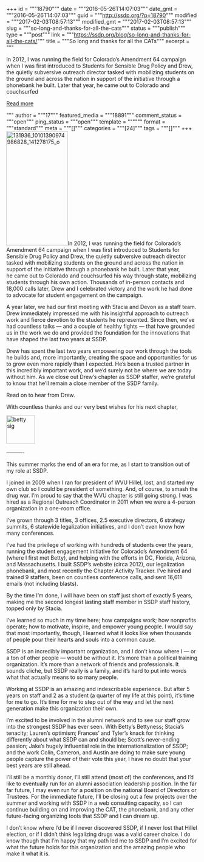 +++
id = """18790"""
date = """2016-05-26T14:07:03"""
date_gmt = """2016-05-26T14:07:03"""
guid = """http://ssdp.org/?p=18790"""
modified = """2017-02-03T08:57:13"""
modified_gmt = """2017-02-03T08:57:13"""
slug = """so-long-and-thanks-for-all-the-cats"""
status = """publish"""
type = """post"""
link = """https://ssdp.org/blog/so-long-and-thanks-for-all-the-cats/"""
title = """So long and thanks for all the CATs"""
excerpt = """<p>In 2012, I was running the field for Colorado&#8217;s Amendment 64 campaign when I was first introduced to Students for Sensible Drug Policy and Drew, the quietly subversive outreach director tasked with mobilizing students on the ground and across the nation in support of the initiative through a phonebank he built. Later that year, he came out to Colorado and couchsurfed</p>
<div class="h10"></div>
<p><a class="more-link2 flat" href="https://ssdp.org/blog/so-long-and-thanks-for-all-the-cats/">Read more</a></p>
"""
author = """17"""
featured_media = """18891"""
comment_status = """open"""
ping_status = """open"""
template = """"""
format = """standard"""
meta = """[]"""
categories = """[24]"""
tags = """[]"""
+++
<img class="alignright size-medium wp-image-18887" src="http://ssdp.org/assets/131936_10101390974986828_141278175_o-162x300.jpg" alt="131936_10101390974986828_141278175_o" width="162" height="300" />In 2012, I was running the field for Colorado&#8217;s Amendment 64 campaign when I was first introduced to Students for Sensible Drug Policy and Drew, the quietly subversive outreach director tasked with mobilizing students on the ground and across the nation in support of the initiative through a phonebank he built. Later that year, he came out to Colorado and couchsurfed his way through state, mobilizing students through his own action. Thousands of in-person contacts and 18,000 calls later, Drew and I celebrated victory and the work he had done to advocate for student engagement on the campaign.

A year later, we had our first meeting with Stacia and Devon as a staff team. Drew immediately impressed me with his insightful approach to outreach work and fierce devotion to the students he represented. Since then, we&#8217;ve had countless talks &#8212; and a couple of healthy fights &#8212; that have grounded us in the work we do and provided the foundation for the innovations that have shaped the last two years at SSDP.

Drew has spent the last two years empowering our work through the tools he builds and, more importantly, creating the space and opportunities for us to grow even more rapidly than I expected. He&#8217;s been a trusted partner in this incredibly important work, and we&#8217;d surely not be where we are today without him. As we close out Drew&#8217;s chapter as SSDP staffer, we&#8217;re grateful to know that he&#8217;ll remain a close member of the SSDP family.

Read on to hear from Drew.

With countless thanks and our very best wishes for his next chapter,

<img class="alignnone wp-image-17384 size-full" src="http://ssdp.org/assets/betty-sig-1-e1464295996854.png" alt="betty sig" width="75" />

&#8212;&#8212;&#8212;-

This summer marks the end of an era for me, as I start to transition out of my role at SSDP.

I joined in 2009 when I ran for president of WVU Hillel, lost, and started my own club so I could be president of something. And, of course, to smash the drug war. I&#8217;m proud to say that the WVU chapter is still going strong. I was hired as a Regional Outreach Coordinator in 2011 when we were a 4-person organization in a one-room office.

I&#8217;ve grown through 3 titles, 3 offices, 2.5 executive directors, 6 strategy summits, 6 statewide legalization initiatives, and I don&#8217;t even know how many conferences.

I&#8217;ve had the privilege of working with hundreds of students over the years, running the student engagement initiative for Colorado&#8217;s Amendment 64 (where I first met Betty), and helping with the efforts in DC, Florida, Arizona, and Massachusetts. I built SSDP&#8217;s website (circa 2012), our legalization phonebank, and most recently the Chapter Activity Tracker. I&#8217;ve hired and trained 9 staffers, been on countless conference calls, and sent 16,611 emails (not including blasts).

By the time I&#8217;m done, I will have been on staff just short of exactly 5 years, making me the second longest lasting staff member in SSDP staff history, topped only by Stacia.

I&#8217;ve learned so much in my time here; how campaigns work; how nonprofits operate; how to motivate, inspire, and empower young people. I would say that most importantly, though, I learned what it looks like when thousands of people pour their hearts and souls into a common cause.

SSDP is an incredibly important organization, and I don&#8217;t know where I &#8212; or a ton of other people &#8212; would be without it. It&#8217;s more than a political training organization. It&#8217;s more than a network of friends and professionals. It sounds cliche, but SSDP really is a family, and it&#8217;s hard to put into words what that actually means to so many people.

Working at SSDP is an amazing and indescribable experience. But after 5 years on staff and 2 as a student (a quarter of my life at this point), it&#8217;s time for me to go. It&#8217;s time for me to step out of the way and let the next generation make this organization their own.

I&#8217;m excited to be involved in the alumni network and to see our staff grow into the strongest SSDP has ever seen. With Betty&#8217;s Bettyness; Stacia&#8217;s tenacity; Lauren&#8217;s optimism; Frances&#8217; and Tyler&#8217;s knack for thinking differently about what SSDP can and should be; Scott&#8217;s never-ending passion; Jake&#8217;s hugely influential role in the internationalization of SSDP; and the work Colin, Cameron, and Austin are doing to make sure young people capture the power of their vote this year, I have no doubt that your best years are still ahead.
<div>
<div>
<div>

I&#8217;ll still be a monthly donor, I&#8217;ll still attend (most of) the conferences, and I&#8217;d like to eventually run for an alumni association leadership position. In the far far future, I may even run for a position on the national Board of Directors or Trustees. For the immediate future, I&#8217;ll be closing out a few projects over the summer and working with SSDP in a web consulting capacity, so I can continue building on and improving the CAT, the phonebank, and any other future-facing organizing tools that SSDP and I can dream up.
<div>I don&#8217;t know where I&#8217;d be if I never discovered SSDP, if I never lost that Hillel election, or if I didn&#8217;t think legalizing drugs was a valid career choice. I do know though that I&#8217;m happy that my path led me to SSDP and I&#8217;m excited for what the future holds for this organization and the amazing people who make it what it is.</div>
</div>
</div>
</div>
